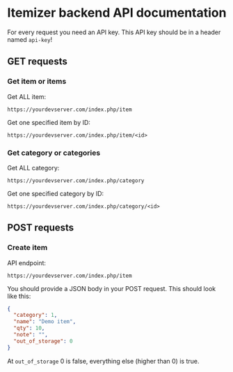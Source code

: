 # Itemizer backend API documentation

For every request you need an API key. This API key should be in a header named `api-key`!

## GET requests

### Get item or items

Get ALL item:
```
https://yourdevserver.com/index.php/item
```

Get one specified item by ID:
```
https://yourdevserver.com/index.php/item/<id>
```

### Get category or categories

Get ALL category:
```
https://yourdevserver.com/index.php/category
```

Get one specified category by ID:
```
https://yourdevserver.com/index.php/category/<id>
```

## POST requests

### Create item

API endpoint:
```
https://yourdevserver.com/index.php/item
```

You should provide a JSON body in your POST request. This should look like this:

```json
{
  "category": 1,
  "name": "Demo item",
  "qty": 10,
  "note": "",
  "out_of_storage": 0
}
```

At `out_of_storage` 0 is false, everything else (higher than 0) is true. 